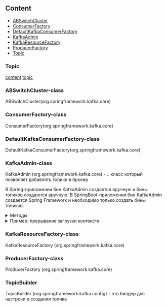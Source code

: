 ## Content

* [ABSwitchCluster](#abswitchcluster-class)
* [ConsumerFactory](#consumerfactory-class)
* [DefaultKafkaConsumerFactory](#defaultkafkaconsumerfactory-class)
* [KafkaAdmin](#kafkaadmin-class)
* [KafkaResourceFactory](#kafkaresourcefactory-class)
* [ProducerFactory](#producerfactory-class)
* [Topic](#topic)

### Topic

[content](#content) [topic](kafka.md#topic)





### ABSwitchCluster-class
ABSwitchCluster(org.springframework.kafka.core)

### ConsumerFactory-class
ConsumerFactory(org.springframework.kafka.core)

### DefaultKafkaConsumerFactory-class
DefaultKafkaConsumerFactory(org.springframework.kafka.core)

### KafkaAdmin-class
KafkaAdmin (org.springframework.kafka.core) - .. класс который позволяет добавлять топики в брокер

В Spring-приложении бин KafkaAdmin создается вручную и бины топиков создаются вручную.
В SpringBoot-приложении бин KafkaAdmin создается Spring Framework и необходимо только создать бины топиков.

<details> <summary>Методы</summary>

* createOrModifyTopics(NewTopic) - принимает параметром NewTopic и создает топик;
* describeTopics(String) - принимает параметром имя топика и возвращает описание топика;

``` java

```
</details>

<details> <summary>Пример: прерывание загрузки контекста</summary>
KafkaAdmin позволяет загружать ApplicationContext с проверкой доступности брокера. Если брокер недоступен при загрузке бинов топиков, то будет зарегистрировано сообщение
с ошибкой, но ApplicationContext продолжит загружаться (приложение поднимется) и позще можно програмно вызвать метод инициализации у бина KafkaAdmin чтобы попробовать 
повторно создать топики. Такое возвожно когда по умолчанию у бина KafkaAdmin установлено setFatallBrokerNotAvailable(false).

``` java
@Bean
public KafkaAdmin admin() {
    Map<String, Object> prop = new HashMap<>();
    prop.put(AdminClientCongif.BOOTSPTRAP_SERVER_CONFIG, "localhost:9092")
    
    KafkaAdmin admin = new KafkaAdmin(prop);    //аргументов конструктора передаем конфигурацию
    admin.setFatallBrokerNotAvailable(true);    //если брокер недоступен (топики не созданы), то прерываем дальнейшую загрузку ApplicationContext
    return admin;
}
```
</details>


### KafkaResourceFactory-class
KafkaResourceFactory (org.springframework.kafka.core)

### ProducerFactory-class
ProducerFactory (org.springframework.kafka.core)

### TopicBuilder
TopicBuilder (org.springframework.kafka.config) - это билдер для настроки и создания топика